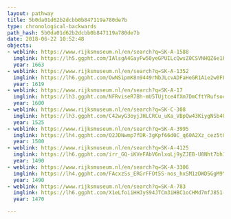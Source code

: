 ```yaml
---
layout: pathway
title: 5b0da01d62b2dcbb0b847119a780de7b
type: chronological-backwards
path_hash: 5b0da01d62b2dcbb0b847119a780de7b
date: 2018-06-22 10:52:48
objects:
- weblink: https://www.rijksmuseum.nl/en/search?q=SK-A-1588
  imglink: https://lh5.ggpht.com/IAlsgA4GayFw50yeGPUILcQwsZ0CSVNHQZ6e1FpHAeHNxoIA5O-FTyJ-VarFh9SqLAAYWN5ldSIiWKgEX6FUAkroijeR=s200
  year: 1663
- weblink: https://www.rijksmuseum.nl/en/search?q=SK-A-1352
  imglink: https://lh6.ggpht.com/OwNSipmK8n9449rNbJLcvADFaHeGR1Aie2w0FFJdXakzBPtT23kugIV8r2Aqgn_HOhmMEeXk8uiGY-YvCVSgZyfK8VV1=s200
  year: 1619
- weblink: https://www.rijksmuseum.nl/en/search?q=SK-A-17
  imglink: https://lh3.ggpht.com/NFRviseR7Bh-mU5TUjtce4fXm7DmCftYRufsocGGwD4K5Fpa-RK5tR2T9PhfTHz45rfVngRXA9NO6A8gvaLFhPdfUgeS=s200
  year: 1600
- weblink: https://www.rijksmuseum.nl/en/search?q=SK-C-308
  imglink: https://lh3.ggpht.com/C42wyG3oyjJHLCRCu_uKa_VBpQw43KiygNSb4UstYpZm72obKoUMwUNB7dU_u-NxQTOWDqd8mZZXbuAXnpWWw2WLOeQ=s200
  year: 1525
- weblink: https://www.rijksmuseum.nl/en/search?q=SK-A-3995
  imglink: https://lh4.ggpht.com/O2JDNwmp7fDR-3gKpf66d0C_q60A2Xz_cez5tQ3kHvYxHwbbLCzJ5Y-tMaveX0MkOGzih_csyWxyC_IHraco9ZoWAwA=s200
  year: 1500
- weblink: https://www.rijksmuseum.nl/en/search?q=SK-A-4125
  imglink: https://lh6.ggpht.com/irr_GQ-iKVeFAbV6nlxoLj9yZJEB-U8Nht7bh1T2Y3iQqUOraC_1jIZ4hRTWjtxNVIsQH5GTF77gmiOB8VuzOTQbBE8=s200
  year: 1490
- weblink: https://www.rijksmuseum.nl/en/search?q=SK-A-3306
  imglink: https://lh4.ggpht.com/FAcxzSs_ERGrFFOt5S-nos_hxSM1zDWD5GgM9Y5oNzSL9R1DI_PQZNuWPgXhYjjubBvc48WqkoGjihIWaPFK5sF7Y3qb=s200
  year: 1490
- weblink: https://www.rijksmuseum.nl/en/search?q=SK-A-783
  imglink: https://lh6.ggpht.com/X1eLfoiiHHJyS94JTCm3iHBC1oCHMd7mfJ851-orLMHuFgPHcb8YMpL0pkxa5YlyurLGXcEnROjK24Vw8DLLQcI89vQ=s200
  year: 1470

---
```

